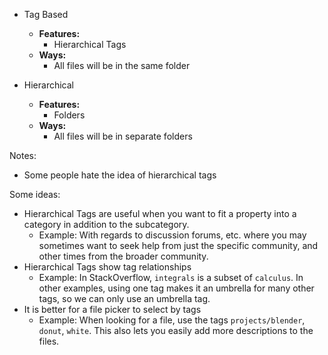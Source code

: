 - Tag Based
	- **Features:**
		- Hierarchical Tags
	- **Ways:**
		- All files will be in the same folder

- Hierarchical
	- **Features:**
		- Folders
	- **Ways:**
		- All files will be in separate folders

Notes:
- Some people hate the idea of hierarchical tags

Some ideas:
- Hierarchical Tags are useful when you want to fit a property into a category in addition to the subcategory.
	- Example: With regards to discussion forums, etc. where you may sometimes want to seek help from just the specific community, and other times from the broader community.
- Hierarchical Tags show tag relationships
	- Example: In StackOverflow, `integrals` is a subset of `calculus`. In other examples, using one tag makes it an umbrella for many other tags, so we can only use an umbrella tag.
- It is better for a file picker to select by tags
	- Example: When looking for a file, use the tags `projects/blender`, `donut`, `white`. This also lets you easily add more descriptions to the files.
